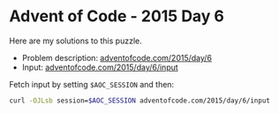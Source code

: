 # Advent of Code - 2015 Day 6
Here are my solutions to this puzzle.

* Problem description: [adventofcode.com/2015/day/6](https://adventofcode.com/2015/day/6)
* Input: [adventofcode.com/2015/day/6/input](https://adventofcode.com/2015/day/6/input)

Fetch input by setting `$AOC_SESSION` and then:
```bash
curl -OJLsb session=$AOC_SESSION adventofcode.com/2015/day/6/input
```
